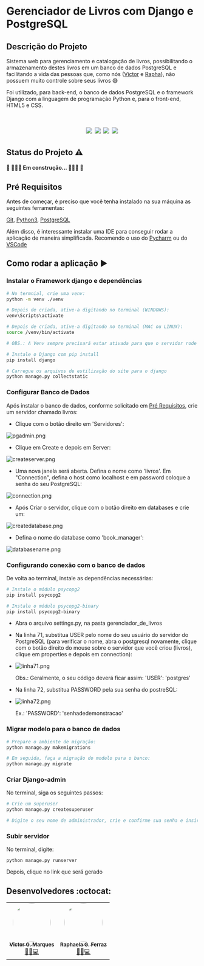 # Gerenciador de Livros com Django e PostgreSQL

## Descrição do Projeto
Sistema web para gerenciamento e catalogação de livros, possibilitando o armazenamento
destes livros em um banco de dados PostgreSQL e facilitando a vida das pessoas que, como nós ([Victor](https://github.com/VictorGM01)
e [Rapha](https://github.com/raphaelaferraz)), não possuem muito controle sobre seus livros 😅

Foi utilizado, para back-end, o banco de dados PostgreSQL e o framework Django com a linguagem de programação Python e, para o front-end, HTML5 e CSS.

<h1 align="center">
    <img src="https://img.shields.io/static/v1?label=DJANGO&message=FRAMEWORK&color=brightgreen&style=for-the-badge&logo=DJANGO&logoColor=green"/>
    <img src="https://img.shields.io/static/v1?label=POSTGRESQL&message=10.9.1&color=purple&style=for-the-badge&logo=POSTGRESQL&logoColor=purple"/>
    <img src="https://img.shields.io/static/v1?label=PYTHON&message=3.9.9&color=blue&style=for-the-badge&logo=Python"/>
    <img src="https://img.shields.io/static/v1?label=DJANGO&message=4.0.1&color=green&style=for-the-badge"/>
</h1>

## Status do Projeto :warning:
#### 🚧 👷🏻‍♂️ Em construção... 👷🏻‍♀️ 🚧

## Pré Requisitos
Antes de começar, é preciso que você tenha instalado na sua máquina as seguintes ferramentas:

[Git](https://git-scm.com/), [Python3](https://www.python.org/downloads/release/python-390/), [PostgreSQL](https://www.postgresql.org/download/windows/)

Além disso, é interessante instalar uma IDE para conseguir rodar a aplicação de maneira simplificada. Recomendo o uso do [Pycharm](https://www.jetbrains.com/pycharm/download/#section=windows) ou do [VSCode](https://code.visualstudio.com/download)

## Como rodar a aplicação ▶
### Instalar o Framework django e dependências
````bash
# No termnial, crie uma venv:
python -m venv ./venv

# Depois de criada, ative-a digitando no terminal (WINDOWS):
venv\Scripts\activate

# Depois de criada, ative-a digitando no terminal (MAC ou LINUX):
source /venv/bin/activate

# OBS.: A Venv sempre precisará estar ativada para que o servidor rode

# Instale o Django com pip install
pip install django

# Carregue os arquivos de estilização do site para o django
python manage.py collectstatic
````

### Configurar Banco de Dados
Após instalar o banco de dados, conforme solicitado em [Pré Requisitos](#pré-requisitos), crie um servidor chamado livros:

- Clique com o botão direito em 'Servidores':

![pgadmin.png](assets-md/img/pgadmin.png)
- Clique em Create e depois em Server:

![createserver.png](assets-md/img/createserver.png)
- Uma nova janela será aberta. Defina o nome como 'livros'. Em "Connection", defina o host como localhost e em password coloque a senha do seu PostgreSQL:

![connection.png](assets-md/img/connection.png)
- Após Criar o servidor, clique com o botão direito em databases e crie um:

![createdatabase.png](assets-md/img/createdatabase.png)
- Defina o nome do database como 'book_manager':

![databasename.png](assets-md/img/databasename.png)

### Configurando conexão com o banco de dados
De volta ao terminal, instale as dependências necessárias:
````bash
# Instale o módulo psycopg2
pip install psycopg2

# Instale o módulo psycopg2-binary
pip install psycopg2-binary
````

- Abra o arquivo settings.py, na pasta gerenciador_de_livros
- Na linha 71, substitua USER pelo nome do seu usuário do servidor do PostgreSQL (para verificar o nome, abra o postgresql novamente, clique com o botão direito do mouse sobre o servidor que você criou (livros), clique em properties e depois em connection):
- ![linha71.png](assets-md/img/linha71.png)

  Obs.: Geralmente, o seu código deverá ficar assim: 'USER': 'postgres'
- Na linha 72, substitua PASSWORD pela sua senha do postreSQL:
- ![linha72.png](assets-md/img/linha72.png)

  Ex.: 'PASSWORD': 'senhadedemonstracao'

### Migrar modelo para o banco de dados
````bash
# Prepare o ambiente de migração:
python manage.py makemigrations

# Em seguida, faça a migração do modelo para o banco:
python manage.py migrate
````

### Criar Django-admin
No terminal, siga os seguintes passos:
````bash
# Crie um superuser
python manage.py createsuperuser

# Digite o seu nome de administrador, crie e confirme sua senha e insira seu e-mail nos campos indicados
````

### Subir servidor
No terminal, digite:

`python manage.py runserver`

Depois, clique no link que será gerado

## Desenvolvedores :octocat:
<table>
    <tr>
    <td align="center"><a href="https://github.com/VictorGM01"><img style="border-radius: 50%;" src="https://avatars.githubusercontent.com/u/86068797?v=4" width="100px;" alt=""/><br /><sub><b>Victor G. Marques</b></sub></a><br /><a href="https://github.com/VictorGM01" title="Victor">👨‍🚀💻</a></td>
    <td align="center"><a href="https://github.com/raphaelaferraz"><img style="border-radius: 50%;" src="https://avatars.githubusercontent.com/u/86068799?v=4" width="100px;" alt=""/><br /><sub><b>Raphaela G. Ferraz</b></sub></a><br /><a href="https://github.com/raphaelaferraz" title="Raphaela">👨‍🚀💻</a></td>
    </tr>
</table>